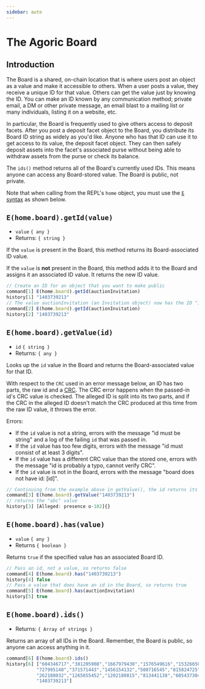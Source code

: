 ```yaml
---
sidebar: auto 
---
```

# The Agoric Board

## Introduction

The Board is a shared, on-chain location that is where users post an object as a value and make
it accessible to others. When a user posts a value, they receive a unique ID 
for that value. Others can get the value just by knowing the ID. You can make 
an ID known by any communication method; private email, a DM or other private 
message, an email blast to a mailing list or many individuals, listing it on a website, etc.

In particular, the Board is frequently used to give others access to deposit
facets. After you post a deposit facet object to the Board, you distribute its
Board ID string as widely as you'd like. Anyone who has that ID can use it to
get access to its value, the deposit facet object. They can then safely deposit
assets into the facet's associated purse without being able to withdraw assets
from the purse or check its balance.

The `ids()` method returns all of the Board's currently used IDs. 
This means anyone can access any Board-stored value. The Board is public, 
not private.

Note that when calling from the REPL's `home` object, you must use 
the [`E` syntax](/guides/js-programming/eventual-send.md)
as shown below.

## `E(home.board).getId(value)`
- `value` `{ any }`
- Returns: `{ string }`

If the `value` is present in the Board, this method returns its Board-associated ID value. 

If the `value` is **not** present in the Board, this method adds it to the Board and assigns it
an associated ID value. It returns the new ID value.

```js
// Create an ID for an object that you want to make public
command[1] E(home.board).getId(auctionInvitation)
history[1] "1403739213"
// The value auctionInvitation (an Invitation object) now has the ID "1403739213"
command[2] E(home.board).getId(auctionInvitation)
history[2] "1403739213"
```

## `E(home.board).getValue(id)`
- `id` `{ string }`
- Returns: `{ any }`

Looks up the `id` value in the Board and returns the Board-associated value for that ID.

With respect to the `CRC` used in an error message below, an ID has two parts, the raw id
and a [CRC](https://en.wikipedia.org/wiki/Cyclic_redundancy_check). The CRC error 
happens when the passed-in id's CRC value is checked. The alleged ID is split into its 
two parts, and if the CRC in the alleged ID doesn't match the CRC produced at this time
from the raw ID value, it throws the error.

Errors:
- If the `id` value is not a string, errors with the message "id must be string" and a log of the failing `id` that was passed in.
- If the `id` value has too few digits, errors with the message "id must consist of at least 3 digits".
- If the `id` value has a different CRC value than the stored one, errors with the message "id is probably a typo, cannot verify CRC".
- If the `id` value is not in the Board, errors with the message "board does not have id: [id]".
```js
// Continuing from the example above in getValue(), the id returns its associated value
command[3] E(home.board).getValue("1403739213")
// returns the "abc" value
history[3] [Alleged: presence o-102]{}
```  
  
## `E(home.board).has(value)`
- `value` `{ any }`
- Returns `{ boolean }`

Returns `true` if the specified value has an associated Board ID.

```js
// Pass an id, not a value, so returns false
command[4] E(home.board).has("1403739213")
history[4] false
// Pass a value that does have an id in the Board, so returns true
command[5] E(home.board).has(auctionInvitation)
history[5] true
```

## `E(home.board).ids()`
- Returns: `{ Array of strings }`

Returns an array of all IDs in the Board. Remember, the Board is public, so
anyone can access anything in it.

```js
command[6] E(home.board).ids()
history[6] ["604346717","381205908","1667979430","1576549616","1532665031",
           "727995140","371571443","1456154132","500716545","815824725",
           "262188032","1265655452","1202180815","813441138","605437304",
           "1403739213"]
```
